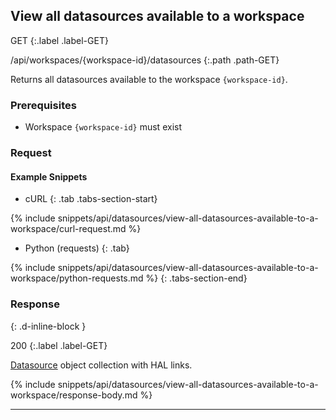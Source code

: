 ## View all datasources available to a workspace

GET
{:.label .label-GET}

/api/workspaces/{workspace-id}/datasources
{:.path .path-GET}

Returns all datasources available to the workspace `{workspace-id}`.

### Prerequisites
- Workspace `{workspace-id}` must exist

### Request
#### Example Snippets
- cURL
{: .tab .tabs-section-start}

{% include snippets/api/datasources/view-all-datasources-available-to-a-workspace/curl-request.md %}

- Python (requests)
{: .tab}

{% include snippets/api/datasources/view-all-datasources-available-to-a-workspace/python-requests.md %}
{: .tabs-section-end}

### Response
{: .d-inline-block }

200
{:.label .label-GET}

[Datasource](#datasource) object collection with HAL links.

{% include snippets/api/datasources/view-all-datasources-available-to-a-workspace/response-body.md %}

---
